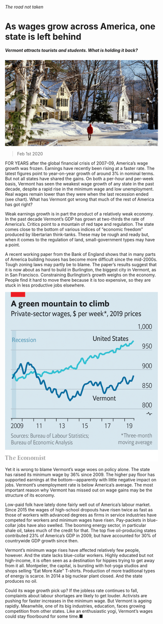 ###### The road not taken

# As wages grow across America, one state is left behind 

##### Vermont attracts tourists and students. What is holding it back? 

![image](images/20200201_USP003_0.jpg) 

> Feb 1st 2020 

FOR YEARS after the global financial crisis of 2007-09, America’s wage growth was frozen. Earnings have recently been rising at a faster rate. The latest figures point to year-on-year growth of around 3% in nominal terms. But not all states have shared the gains. On both a per-hour and per-week basis, Vermont has seen the weakest wage growth of any state in the past decade, despite a rapid rise in the minimum wage and low unemployment. Real wages remain lower than they were when the last recession ended (see chart). What has Vermont got wrong that much of the rest of America has got right?

Weak earnings growth is in part the product of a relatively weak economy. In the past decade Vermont’s GDP has grown at two-thirds the rate of America’s. Critics point to a mountain of red tape and regulation. The state comes close to the bottom of various indices of “economic freedom” produced by libertarian think-tanks. These may be rough and ready but, when it comes to the regulation of land, small-government types may have a point.


A recent working paper from the Bank of England shows that in many parts of America building houses has become more difficult since the mid-2000s. Tough zoning laws may partly be to blame. The paper’s results suggest that it is now about as hard to build in Burlington, the biggest city in Vermont, as in San Francisco. Constraining Burlington’s growth weighs on the economy. People find it hard to move there because it is too expensive, so they are stuck in less productive jobs elsewhere.

![image](images/20200201_USC300.png) 


Yet it is wrong to blame Vermont’s wage woes on policy alone. The state has raised its minimum wage by 36% since 2009. The higher pay floor has supported earnings at the bottom—apparently with little negative impact on jobs. Vermont’s unemployment rate is below America’s average. The most important reason why Vermont has missed out on wage gains may be the structure of its economy.

Low-paid folk have lately done fairly well out of America’s labour market. Since 2015 the wages of high-school dropouts have risen twice as fast as those of workers with advanced degrees as firms in service industries have competed for workers and minimum wages have risen. Pay-packets in blue-collar jobs have also swelled. The booming energy sector, in particular shale oil, takes much of the credit for that. The top five oil-producing states contributed 23% of America’s GDP in 2009, but have accounted for 30% of countrywide GDP growth since then.

Vermont’s minimum wage rises have affected relatively few people, however. And the state lacks blue-collar workers. Highly educated but not high-income, it is often seen as a destination for hippies trying to get away from it all. Montpelier, the capital, is bursting with hot-yoga studios and shops selling “Eat More Kale” T-shirts. Production of more traditional types of energy is scarce. In 2014 a big nuclear plant closed. And the state produces no oil.

Could its wage growth pick up? If the jobless rate continues to fall, complaints about labour shortages are likely to get louder. Activists are pushing for faster increases in the minimum wage. But Vermont is ageing rapidly. Meanwhile, one of its big industries, education, faces growing competition from other states. Like an enthusiastic yogi, Vermont’s wages could stay floorbound for some time.■

